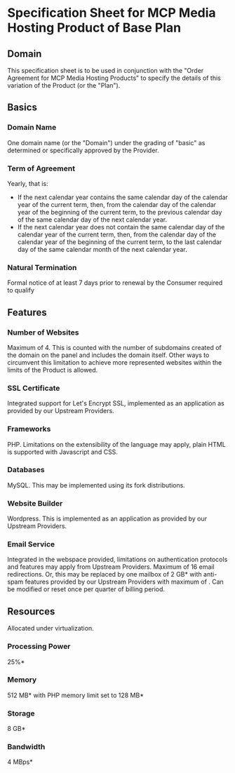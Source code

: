 # Specification Sheet for MCP Media Hosting Product of Base Plan
## Domain
This specification sheet is to be used in conjunction with the "Order Agreement for MCP Media Hosting Products" to specify the details of this variation of the Product (or the "Plan").
## Basics
### Domain Name
One domain name (or the "Domain") under the grading of "basic" as determined or specifically approved by the Provider.
### Term of Agreement
Yearly, that is:
- If the next calendar year contains the same calendar day of the calendar year of the current term, then, from the calendar day of the calendar year of the beginning of the current term, to the previous calendar day of the same calendar day of the next calendar year.
- If the next calendar year does not contain the same calendar day of the calendar year of the current term, then, from the calendar day of the calendar year of the beginning of the current term, to the last calendar day of the same calendar month of the next calendar year.
### Natural Termination
Formal notice of at least 7 days prior to renewal by the Consumer required to qualify
## Features
### Number of Websites
Maximum of 4. This is counted with the number of subdomains created of the domain on the panel and includes the domain itself. Other ways to circumvent this limitation to achieve more represented websites within the limits of the Product is allowed.
### SSL Certificate
Integrated support for Let's Encrypt SSL, implemented as an application as provided by our Upstream Providers.
### Frameworks
PHP. Limitations on the extensibility of the language may apply, plain HTML is supported with Javascript and CSS. 
### Databases
MySQL. This may be implemented using its fork distributions.
### Website Builder
Wordpress. This is implemented as an application as provided by our Upstream Providers.
### Email Service
Integrated in the webspace provided, limitations on authentication protocols and features may apply from Upstream Providers. Maximum of 16 email redirections.
Or, this may be replaced by one mailbox of 2 GB* with anti-spam features provided by our Upstream Providers with maximum of . Can be modified or reset once per quarter of billing period.
## Resources
Allocated under virtualization.
### Processing Power
25%*
### Memory
512 MB* with PHP memory limit set to 128 MB*
### Storage
8 GB*
### Bandwidth
4 MBps*